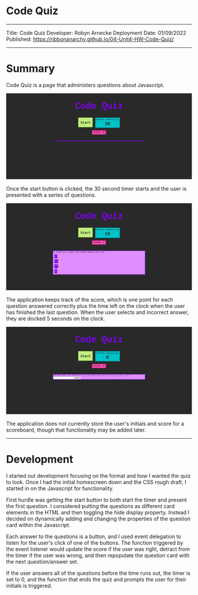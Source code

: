 # Code Quiz

---

Title: Code Quiz
Developer: Robyn Arnecke
Deployment Date: 01/09/2022
Published: https://ribbonanarchy.github.io/04-Unit4-HW-Code-Quiz/

---

# Summary

Code Quiz is a page that administers questions about Javascript. 

![Screenshot of the page as it initially appears, a start button and a 0 score](assets/images/initialScreenshot.PNG)

Once the start button is clicked, the 30 second timer starts and the user is presented with a series of questions. 

![Screenshot that now includes a populated question card](assets/images/questionScreenshot.PNG)

The application keeps track of the score, which is one point for each question answered correctly plus the time left on the clock when the user has finished the last question. When the user selects and incorrect answer, they are docked 5 seconds on the clock. 

![Screenshot of the last page, where the user is prompted to enter their initials.](assets/images/successScreenshot.PNG)

The application does not currently store the user's initials and score for a scoreboard, though that functionality may be added later. 

--- 

# Development

I started out development focusing on the format and how I wanted the quiz to look. Once I had the initial homescreen down and the CSS rough draft, I started in on the Javascript for functionality. 

First hurdle was getting the start button to both start the timer and present the first question. I considered putting the questions as different card elements in the HTML and then toggling the hide display property. Instead I decided on dynamically adding and changing the properties of the question card within the Javascript.

Each answer to the questions is a button, and I used event delegation to listen for the user's click of one of the buttons. The function triggered by the event listener would update the score if the user was right, detract from the timer if the user was wrong, and then repopulate the question card with the next question/answer set.

If the user answers all of the questions before the time runs out, the timer is set to 0, and the function that ends the quiz and prompts the user for their initials is triggered. 